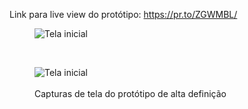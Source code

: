 Link para live view do protótipo: https://pr.to/ZGWMBL/

<figure>
    <img src="https://raw.githubusercontent.com/wiki/fga-gpp-mds/2016.2-WikiLegis/imagens/casa.png" alt="Tela inicial" align="middle">
</figure>
<br>
<figure>
    <img src="https://raw.githubusercontent.com/wiki/fga-gpp-mds/2016.2-WikiLegis/imagens/screen4.png" alt="Tela inicial" align="middle">
<br><br>
<figcaption>Capturas de tela do protótipo de alta definição</figcaption>
</figure>